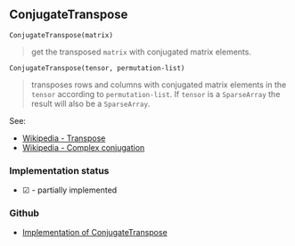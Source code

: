 ## ConjugateTranspose

```
ConjugateTranspose(matrix)
```

> get the transposed `matrix` with conjugated matrix elements.

```
ConjugateTranspose(tensor, permutation-list)
```

> transposes rows and columns with conjugated matrix elements in the `tensor` according to `permutation-list`. If `tensor` is a `SparseArray` the result will also be a `SparseArray`.

See:  
* [Wikipedia - Transpose](http://en.wikipedia.org/wiki/Transpose) 
* [Wikipedia - Complex conjugation](http://en.wikipedia.org/wiki/Complex_conjugation)
 

### Implementation status

* &#x2611; - partially implemented

### Github

* [Implementation of ConjugateTranspose](https://github.com/axkr/symja_android_library/blob/master/symja_android_library/matheclipse-core/src/main/java/org/matheclipse/core/builtin/LinearAlgebra.java#L1213) 
